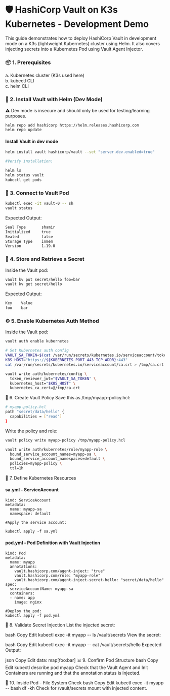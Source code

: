 # 🛡️ HashiCorp Vault on K3s Kubernetes - Development Demo
This guide demonstrates how to deploy HashiCorp Vault in development mode on a K3s (lightweight Kubernetes) cluster using Helm. It also covers injecting secrets into a Kubernetes Pod using Vault Agent Injector.

### 📦 1. Prerequisites
a. Kubernetes cluster (K3s used here) <br>
b. kubectl CLI <br>
c. helm CLI <br>


### 🚀 2. Install Vault with Helm (Dev Mode)
⚠️ Dev mode is insecure and should only be used for testing/learning purposes.


```bash
helm repo add hashicorp https://helm.releases.hashicorp.com
helm repo update
```
#### Install Vault in dev mode

```bash
helm install vault hashicorp/vault --set "server.dev.enabled=true"

#Verify installation:

helm ls
helm status vault
kubectl get pods
```
 
### 🔌 3. Connect to Vault Pod

```bash
kubectl exec -it vault-0 -- sh
vault status
```
Expected Output:
```bash
Seal Type       shamir
Initialized     true
Sealed          false
Storage Type    inmem
Version         1.19.0
```


### 🔐 4. Store and Retrieve a Secret
Inside the Vault pod:
```bash
vault kv put secret/hello foo=bar
vault kv get secret/hello
```

Expected Output:
```bash
Key    Value
foo    bar
```

### ⚙️ 5. Enable Kubernetes Auth Method
Inside the Vault pod:

```bash
vault auth enable kubernetes

# Set Kubernetes auth config
VAULT_SA_TOKEN=$(cat /var/run/secrets/kubernetes.io/serviceaccount/token)
K8S_HOST="https://${KUBERNETES_PORT_443_TCP_ADDR}:443"
cat /var/run/secrets/kubernetes.io/serviceaccount/ca.crt > /tmp/ca.crt

vault write auth/kubernetes/config \
  token_reviewer_jwt="$VAULT_SA_TOKEN" \
  kubernetes_host="$K8S_HOST" \
  kubernetes_ca_cert=@/tmp/ca.crt
```


📜 6. Create Vault Policy
Save this as /tmp/myapp-policy.hcl:

```bash
# myapp-policy.hcl
path "secret/data/hello" {
  capabilities = ["read"]
}
```
Write the policy and role:

```bash
vault policy write myapp-policy /tmp/myapp-policy.hcl

vault write auth/kubernetes/role/myapp-role \
  bound_service_account_names=myapp-sa \
  bound_service_account_namespaces=default \
  policies=myapp-policy \
  ttl=1h
```

🔧 7. Define Kubernetes Resources
#### sa.yml - ServiceAccount
```apiVersion: v1
kind: ServiceAccount
metadata:
  name: myapp-sa
  namespace: default

#Apply the service account:

kubectl apply -f sa.yml
```

#### pod.yml - Pod Definition with Vault Injection
```apiVersion: v1
kind: Pod
metadata:
  name: myapp
  annotations:
    vault.hashicorp.com/agent-inject: "true"
    vault.hashicorp.com/role: "myapp-role"
    vault.hashicorp.com/agent-inject-secret-hello: "secret/data/hello"
spec:
  serviceAccountName: myapp-sa
  containers:
  - name: app
    image: nginx

#Deploy the pod:
kubectl apply -f pod.yml
```

📁 8. Validate Secret Injection
List the injected secret:

bash
Copy
Edit
kubectl exec -it myapp -- ls /vault/secrets
View the secret:

bash
Copy
Edit
kubectl exec -it myapp -- cat /vault/secrets/hello
Expected Output:

json
Copy
Edit
data: map[foo:bar]
📊 9. Confirm Pod Structure
bash
Copy
Edit
kubectl describe pod myapp
Check that the Vault Agent and Init Containers are running and that the annotation status is injected.

🧪 10. Inside Pod - File System Check
bash
Copy
Edit
kubectl exec -it myapp -- bash
df -kh
Check for /vault/secrets mount with injected content.
